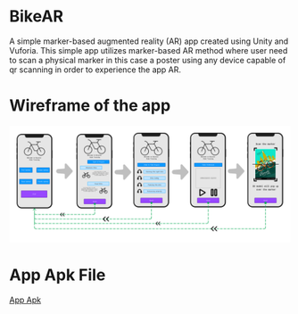 # BikeAR
A simple marker-based augmented reality (AR) app created using Unity and Vuforia. This simple app utilizes marker-based AR method where user need to scan a physical marker in this case a poster using any device capable of qr scanning in order to experience the app AR.

# Wireframe of the app
![alt text](https://github.com/hatstraw/BikeAR/blob/main/Images/AR%20Final%20Wireframe.png "Wireframe")

# App Apk File
[App Apk](https://umpedumy-my.sharepoint.com/:f:/g/personal/ca21032_student_umpsa_edu_my/EikfTl9m5_xDrcg8mE9CUOYBpcHXoylhD5mA5ztcR2ir7g?e=scscHz)
